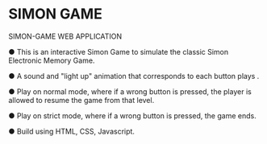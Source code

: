 # SIMON GAME
SIMON-GAME WEB APPLICATION

● This is an interactive Simon Game to simulate the classic Simon Electronic Memory Game.

● A sound and "light up" animation that corresponds to each button plays .

● Play on normal mode, where if a wrong button is pressed, the player is allowed to resume the game from that level.

● Play on strict mode, where if a wrong button is pressed, the game ends.

● Build using HTML, CSS, Javascript.

